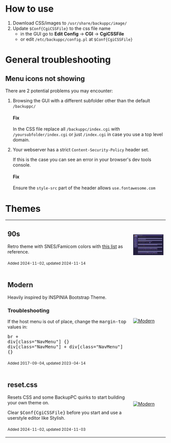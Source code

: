 # How to use
1. Download CSS/images to `/usr/share/backuppc/image/`
2. Update `$Conf{CgiCSSFile}` to the css file name
    * in the GUI go to **Edit Config** → **CGI** → **CgiCSSFile**
    * or edit `/etc/backuppc/config.pl` at `$Conf{CgiCSSFile}`

# General troubleshooting
## Menu icons not showing
There are 2 potential problems you may encounter:

1. Browsing the GUI with a different subfolder other than the default `/backuppc/`
    #### Fix
    In the CSS file replace all `/backuppc/index.cgi` with `/yoursubfolder/index.cgi` or just `/index.cgi` in case you use a top level domain.

2. Your webserver has a strict `Content-Security-Policy` header set.

    If this is the case you can see an error in your browser's dev tools console.
    #### Fix
    Ensure the `style-src` part of the header allows `use.fontawesome.com`

# Themes
|||
|---|---|
|<h2>90s</h2><p>Retro theme with SNES/Famicom colors with [this list](https://www.raphnet.net/design/console_colors/index_en.php) as reference.</p><p><sub>Added 2024-11-02, updated 2024-11-14</sub></p>|[<img src="assets/previews/90s.png" alt="Modern" width="480"/>](assets/previews/90s.png)|
|<h2>Modern</h2><p>Heavily inspired by INSPINIA Bootstrap Theme.</p><h3>Troubleshooting</h3><p>If the host menu is out of place, change the <tt>margin-top</tt> values in:</p><pre>br + div[class="NavMenu"] {}<br>div[class="NavMenu"] + div[class="NavMenu"] {}</pre><p><sub>Added 2017-09-04, updated 2023-04-14</sub></p>|[<img src="assets/previews/modern.png" alt="Modern" width="480"/>](assets/previews/modern.png)|
|<h2>reset.css</h2><p>Resets CSS and some BackupPC quirks to start building your own theme on.</p><p>Clear <tt>$Conf{CgiCSSFile}</tt> before you start and use a userstyle editor like Stylish.</p><p><sub>Added 2024-11-02, updated 2024-11-03</sub></p>|[<img src="assets/previews/reset.png" alt="Modern" width="480"/>](assets/previews/reset.png)|
